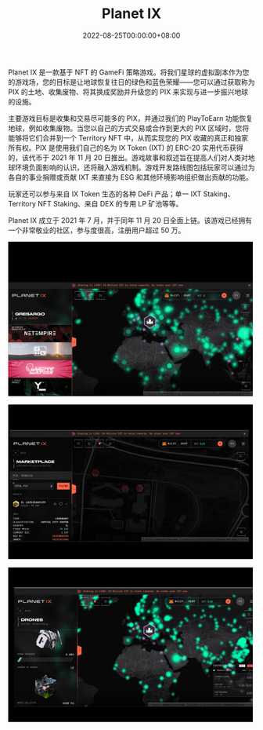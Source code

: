 ﻿---
title: "Planet IX"
description: "Planet IX 是一款基于 NFT 的策略和游戏。玩家通过以 NFT 的形式获取和耕种土地，为建设更美好的星球做出贡献。"
date: 2022-08-25T00:00:00+08:00
lastmod: 2022-08-25T00:00:00+08:00
draft: false
authors: ["seven"]
featuredImage: "planet-ix.png"
tags: ["NFT Games","Planet IX"]
categories: ["nfts"]
nfts: ["NFT Games"]
blockchain: "Polygon"
website: "https://planetix.com/"
twitter: "https://twitter.com/Planetix0"
discord: "https://discord.com/invite/planetix"
telegram: ""
github: ""
youtube: "https://www.youtube.com/channel/UCONW07NMT43rti7_XRXuGMA"
twitch: ""
facebook: ""
instagram: ""
reddit: ""
medium: ""
steam: ""
gitbook: ""
googleplay: ""
appstore: ""
status: "Live"
weight: 
lightgallery: true
toc: true
pinned: false
recommend: false
recommend1: false
---
Planet IX 是一款基于 NFT 的 GameFi 策略游戏。将我们星球的虚拟副本作为您的游戏场，您的目标是让地球恢复往日的绿色和蓝色荣耀——您可以通过获取称为 PIX 的土地、收集废物、将其换成奖励并升级您的 PIX 来实现与进一步振兴地球的设施。 

主要游戏目标是收集和交易尽可能多的 PIX，并通过我们的 PlayToEarn 功能恢复地球，例如收集废物。当您以自己的方式交易或合作到更大的 PIX 区域时，您将能够将它们合并到一个 Territory NFT 中，从而实现您的 PIX 收藏的真正和独家所有权。PIX 是使用我们自己的名为 IX Token (IXT) 的 ERC-20 实用代币获得的，该代币于 2021 年 11 月 20 日推出。游戏故事和叙述旨在提高人们对人类对地球环境负面影响的认识，还将融入游戏机制。游戏开发路线图包括玩家可以通过为各自的事业捐赠或贡献 IXT 来直接为 ESG 和其他环境影响组织做出贡献的功能。 

玩家还可以参与来自 IX Token 生态的各种 DeFi 产品；单一 IXT Staking、Territory NFT Staking、来自 DEX 的专用 LP 矿池等等。

Planet IX 成立于 2021 年 7 月，并于同年 11 月 20 日全面上链。该游戏已经拥有一个非常敬业的社区，参与度很高，注册用户超过 50 万。

![game](1661304399094.jpg)

![game](1661304453111.jpg)

![game](1661304464717.jpg)